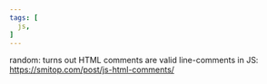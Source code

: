 ```yaml
---
tags: [
  js,
]
---
```

random: turns out HTML comments are valid line-comments in JS: https://smitop.com/post/js-html-comments/